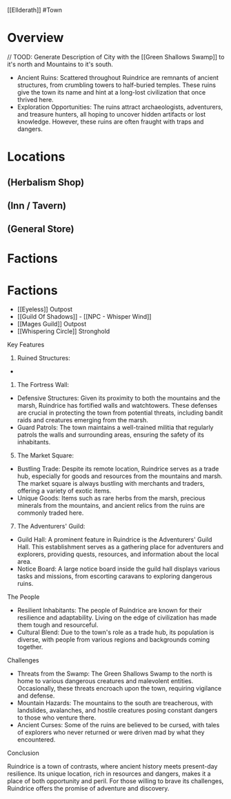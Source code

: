 [[Ellderath]] #Town

# Overview

// TOOD: Generate Description of City with the [[Green Shallows Swamp]] to it's north and Mountains to it's south.

- Ancient Ruins: Scattered throughout Ruindrice are remnants of ancient structures, from crumbling towers to half-buried temples. These ruins give the town its name and hint at a long-lost civilization that once thrived here.
- Exploration Opportunities: The ruins attract archaeologists, adventurers, and treasure hunters, all hoping to uncover hidden artifacts or lost knowledge. However, these ruins are often fraught with traps and dangers.

# Locations

## (Herbalism Shop)

## (Inn / Tavern)

## (General Store) 

# Factions
# Factions

- [[Eyeless]] Outpost
- [[Guild Of Shadows]] - [[NPC - Whisper Wind]]
- [[Mages Guild]] Outpost
- [[Whispering Circle]] Stronghold

Key Features

1. Ruined Structures:

- 
1. The Fortress Wall:

- Defensive Structures: Given its proximity to both the mountains and the marsh, Ruindrice has fortified walls and watchtowers. These defenses are crucial in protecting the town from potential threats, including bandit raids and creatures emerging from the marsh.
- Guard Patrols: The town maintains a well-trained militia that regularly patrols the walls and surrounding areas, ensuring the safety of its inhabitants.

5. The Market Square:

- Bustling Trade: Despite its remote location, Ruindrice serves as a trade hub, especially for goods and resources from the mountains and marsh. The market square is always bustling with merchants and traders, offering a variety of exotic items.
- Unique Goods: Items such as rare herbs from the marsh, precious minerals from the mountains, and ancient relics from the ruins are commonly traded here.

7. The Adventurers' Guild:

- Guild Hall: A prominent feature in Ruindrice is the Adventurers' Guild Hall. This establishment serves as a gathering place for adventurers and explorers, providing quests, resources, and information about the local area.
- Notice Board: A large notice board inside the guild hall displays various tasks and missions, from escorting caravans to exploring dangerous ruins.

The People

- Resilient Inhabitants: The people of Ruindrice are known for their resilience and adaptability. Living on the edge of civilization has made them tough and resourceful.
- Cultural Blend: Due to the town's role as a trade hub, its population is diverse, with people from various regions and backgrounds coming together.

Challenges

- Threats from the Swamp: The Green Shallows Swamp to the north is home to various dangerous creatures and malevolent entities. Occasionally, these threats encroach upon the town, requiring vigilance and defense.
- Mountain Hazards: The mountains to the south are treacherous, with landslides, avalanches, and hostile creatures posing constant dangers to those who venture there.
- Ancient Curses: Some of the ruins are believed to be cursed, with tales of explorers who never returned or were driven mad by what they encountered.

Conclusion

Ruindrice is a town of contrasts, where ancient history meets present-day resilience. Its unique location, rich in resources and dangers, makes it a place of both opportunity and peril. For those willing to brave its challenges, Ruindrice offers the promise of adventure and discovery.

